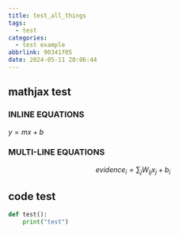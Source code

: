 ```yaml
---
title: test_all_things
tags:
  - test
categories:
  - test example
abbrlink: 90341f05
date: 2024-05-11 20:06:44
---
```


## mathjax test

### INLINE EQUATIONS

$y = mx + b$

### MULTI-LINE EQUATIONS

$$ evidence_{i}=\sum_{j}W_{ij}x_{j}+b_{i} $$

## code test

```python
def test():
    print("test")
```
